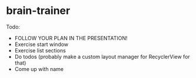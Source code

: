 # brain-trainer

Todo:
* FOLLOW YOUR PLAN IN THE PRESENTATION!
* Exercise start window
* Exercise list sections
* Do todos (probably make a custom layout manager for RecyclerView for that)
* Come up with name
